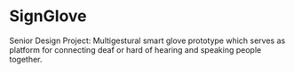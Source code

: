 # SignGlove
Senior Design Project: Multigestural smart glove prototype which serves as platform for connecting deaf or hard of hearing and speaking people together. 
